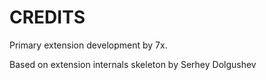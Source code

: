 CREDITS
=======

Primary extension development by 7x.

Based on extension internals skeleton by Serhey Dolgushev

